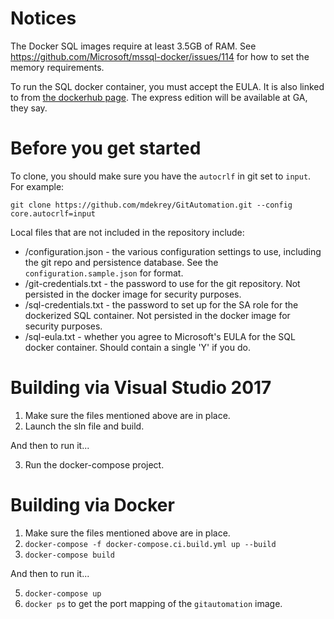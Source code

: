 
# Notices
The Docker SQL images require at least 3.5GB of RAM. See https://github.com/Microsoft/mssql-docker/issues/114 for how to set the memory requirements.

To run the SQL docker container, you must accept the EULA. It is also linked to from [the dockerhub page](https://hub.docker.com/r/microsoft/mssql-server-linux/). The express edition will be available at GA, they say. 

# Before you get started
To clone, you should make sure you have the `autocrlf` in git set to `input`. For example:

    git clone https://github.com/mdekrey/GitAutomation.git --config core.autocrlf=input

Local files that are not included in the repository include:

 * /configuration.json - the various configuration settings to use, including the git repo and persistence database. See the `configuration.sample.json` for format.
 * /git-credentials.txt - the password to use for the git repository. Not persisted in the docker image for security purposes.
 * /sql-credentials.txt - the password to set up for the SA role for the dockerized SQL container. Not persisted in the docker image for security purposes.
 * /sql-eula.txt - whether you agree to Microsoft's EULA for the SQL docker container. Should contain a single 'Y' if you do.

# Building via Visual Studio 2017

1. Make sure the files mentioned above are in place.
2. Launch the sln file and build.

And then to run it...

3. Run the docker-compose project.

# Building via Docker

1. Make sure the files mentioned above are in place.
2. `docker-compose -f docker-compose.ci.build.yml up --build` 
4. `docker-compose build`

And then to run it...

5. `docker-compose up`
6. `docker ps` to get the port mapping of the `gitautomation` image.


